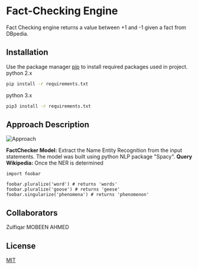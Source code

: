 # Fact-Checking Engine

Fact Checking engine returns a value between +1 and -1 given a fact from DBpedia.

## Installation

Use the package manager [pip](https://pip.pypa.io/en/stable/) to install required packages used in project.
python 2.x
```bash
pip install -r requirements.txt 
```
python 3.x
```bash
pip3 install -r requirements.txt 
```
## Approach Description
![Approach](https://drive.google.com/file/d/1LxWy5hjBRbQbGNdPdQioxQ00GDGAKlkv/view?usp=sharing)

**FactChecker Model:** Extract the Name Entity Recognition from the input statements. The model was built using python NLP package "Spacy".
**Query Wikipedia:** Once the NER is determined  
```
import foobar

foobar.pluralize('word') # returns 'words'
foobar.pluralize('goose') # returns 'geese'
foobar.singularize('phenomena') # returns 'phenomenon'
```

## Collaborators
Zulfiqar 
MOBEEN AHMED
## License
[MIT](https://choosealicense.com/licenses/mit/)
